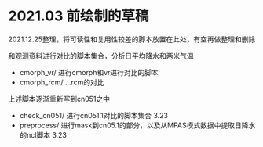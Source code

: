 # 2021.03 前绘制的草稿

2021.12.25整理，将可读性和复用性较差的脚本放置在此处，有空再做整理和删除


和观测资料进行对比的脚本集合，分析日平均降水和两米气温
- cmorph_vr/ 进行cmorph和vr进行对比的脚本
- cmorph_rcm/ ...rcm的对比

上述脚本逐渐重新写到cn051之中

- check_cn051/ 进行cn051.1对比的脚本集合 3.23
- preprocess/ 进行mask到cn05.1的部分，以及从MPAS模式数据中提取日降水的ncl脚本 3.23